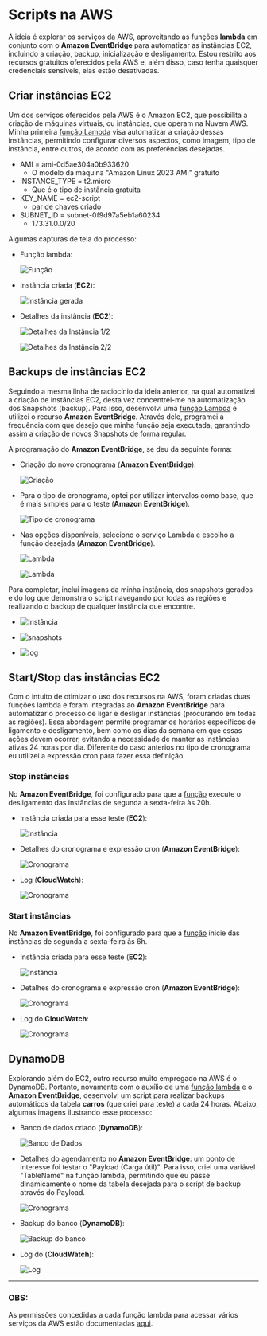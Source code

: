 # Scripts na AWS

A ideia é explorar os serviços da AWS, aproveitando as funções **lambda** em conjunto com o **Amazon EventBridge** para automatizar as instâncias EC2, incluindo a criação, backup, inicialização e desligamento. Estou restrito aos recursos gratuitos oferecidos pela AWS e, além disso, caso tenha quaisquer credenciais sensíveis, elas estão desativadas.

## Criar instâncias EC2

Um dos serviços oferecidos pela AWS é o Amazon EC2, que possibilita a criação de máquinas virtuais, ou instâncias, que operam na Nuvem AWS. Minha primeira [função Lambda](/Scripts/Automocao%20AWS/Create-EC2-t2micro-linux.py) visa automatizar a criação dessas instâncias, permitindo configurar diversos aspectos, como imagem, tipo de instância, entre outros, de acordo com as preferências desejadas.

- AMI = ami-0d5ae304a0b933620 
    - O modelo da maquina "Amazon Linux 2023 AMI" gratuito
- INSTANCE_TYPE = t2.micro 
    - Que é o tipo de instância gratuita
- KEY_NAME = ec2-script 
    - par de chaves criado
- SUBNET_ID = subnet-0f9d97a5eb1a60234 
    - 173.31.0.0/20

Algumas capturas de tela do processo:

- Função lambda:

    ![Função](/Scripts/Automocao%20AWS/imgs%20Create/funcao-EC2.png)

- Instância criada (**EC2**):

    ![Instância gerada](/Scripts/Automocao%20AWS/imgs%20Create/instancia-EC2.png)

- Detalhes da instância (**EC2**):

    ![Detalhes da Instância 1/2](/Scripts/Automocao%20AWS/imgs%20Create/detalhes-1-EC2.png)

    ![Detalhes da Instância 2/2](/Scripts/Automocao%20AWS/imgs%20Create/detalhes-2-EC2.png)


## Backups de instâncias EC2

Seguindo a mesma linha de raciocínio da ideia anterior, na qual automatizei a criação de instâncias EC2, desta vez concentrei-me na automatização dos Snapshots (backup). Para isso, desenvolvi uma [função Lambda](/Scripts/Automocao%20AWS/Backup-EC2.py) e utilizei o recurso **Amazon EventBridge**. Através dele, programei a frequência com que desejo que minha função seja executada, garantindo assim a criação de novos Snapshots de forma regular.

A programação do **Amazon EventBridge**, se deu da seguinte forma:

- Criação do novo cronograma (**Amazon EventBridge**):

    ![Criação](/Scripts/Automocao%20AWS/imgs%20Backup/criacao-Bridge.png)

- Para o tipo de cronograma, optei por utilizar intervalos como base, que é mais simples para o teste (**Amazon EventBridge**).

    ![Tipo de cronograma](/Scripts/Automocao%20AWS/imgs%20Backup/intervalo-Bridge.png)

- Nas opções disponíveis, seleciono o serviço Lambda e escolho a função desejada (**Amazon EventBridge**).

    ![Lambda](/Scripts/Automocao%20AWS/imgs%20Backup/escolha-1-Bridge.png)

    ![Lambda](/Scripts/Automocao%20AWS/imgs%20Backup/escolha-2-Bridge.png)

Para completar, incluí imagens da minha instância, dos snapshots gerados e do log que demonstra o script navegando por todas as regiões e realizando o backup de qualquer instância que encontre.

- ![Instância](/Scripts/Automocao%20AWS/imgs%20Backup/instancia.png)

- ![snapshots](/Scripts/Automocao%20AWS/imgs%20Backup/snapshots.png)

- ![log](/Scripts/Automocao%20AWS/imgs%20Backup/logs.png)


## Start/Stop das instâncias EC2

Com o intuito de otimizar o uso dos recursos na AWS, foram criadas duas funções lambda e foram integradas ao **Amazon EventBridge** para automatizar o processo de ligar e desligar instâncias (procurando em todas as regiões). Essa abordagem permite programar os horários específicos de ligamento e desligamento, bem como os dias da semana em que essas ações devem ocorrer, evitando a necessidade de manter as instâncias ativas 24 horas por dia. Diferente do caso anterios no tipo de cronograma eu utilizei a expressão cron para fazer essa definição.

### Stop instâncias

No **Amazon EventBridge**, foi configurado para que a [função](/Scripts/Automocao%20AWS/Stop-EC2.py) execute o desligamento das instâncias de segunda a sexta-feira às 20h.

- Instância criada para esse teste (**EC2**):

    ![Instância](/Scripts/Automocao%20AWS/imgs%20Start-Stop/instancia-stop.png)

- Detalhes do cronograma e expressão cron (**Amazon EventBridge**):

    ![Cronograma](/Scripts/Automocao%20AWS/imgs%20Start-Stop/destalhes-stop.png)

- Log (**CloudWatch**):

    ![Cronograma](/Scripts/Automocao%20AWS/imgs%20Start-Stop/log-stop.png)

### Start instâncias

No **Amazon EventBridge**, foi configurado para que a [função](/Scripts/Automocao%20AWS/Start-EC2.py) inicie das instâncias de segunda a sexta-feira às 6h.

- Instância criada para esse teste (**EC2**):

    ![Instância](/Scripts/Automocao%20AWS/imgs%20Start-Stop/instancia-start.png)

- Detalhes do cronograma e expressão cron (**Amazon EventBridge**):

    ![Cronograma](/Scripts/Automocao%20AWS/imgs%20Start-Stop/detalhes-start.png)

- Log do **CloudWatch**:

    ![Cronograma](/Scripts/Automocao%20AWS/imgs%20Start-Stop/logs-start.png)


## DynamoDB

Explorando além do EC2, outro recurso muito empregado na AWS é o DynamoDB. Portanto, novamente com o auxílio de uma [função lambda](/Scripts/Automocao%20AWS/Backup-DynamoDB.py) e o **Amazon EventBridge**, desenvolvi um script para realizar backups automáticos da tabela **carros** (que criei para teste) a cada 24 horas. Abaixo, algumas imagens ilustrando esse processo:

- Banco de dados criado (**DynamoDB**):

    ![Banco de Dados](/Scripts/Automocao%20AWS/imgs%20DynamoDB/banco-dynamoDB.png)

- Detalhes do agendamento no **Amazon EventBridge**: um ponto de interesse foi testar o "Payload (Carga útil)". Para isso, criei uma variável "TableName" na função lambda, permitindo que eu passe dinamicamente o nome da tabela desejada para o script de backup através do Payload.

    ![Cronograma](/Scripts/Automocao%20AWS/imgs%20DynamoDB/detalhes-dynamoDB.png)

- Backup do banco (**DynamoDB**):

    ![Backup do banco](/Scripts/Automocao%20AWS/imgs%20DynamoDB/backup-dynamoDB.png)

- Log do (**CloudWatch**):

    ![Log](/Scripts/Automocao%20AWS/imgs%20DynamoDB/log-dynamoDB.png)

---

### OBS: 

As permissões concedidas a cada função lambda para acessar vários serviços da AWS estão documentadas [aqui](/Scripts/Automocao%20AWS/permissoes.txt).